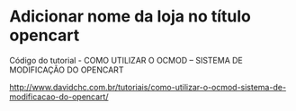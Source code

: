 # Adicionar nome da loja no título opencart

Código do tutorial - COMO UTILIZAR O OCMOD – SISTEMA DE MODIFICAÇÃO DO OPENCART

http://www.davidchc.com.br/tutoriais/como-utilizar-o-ocmod-sistema-de-modificacao-do-opencart/
